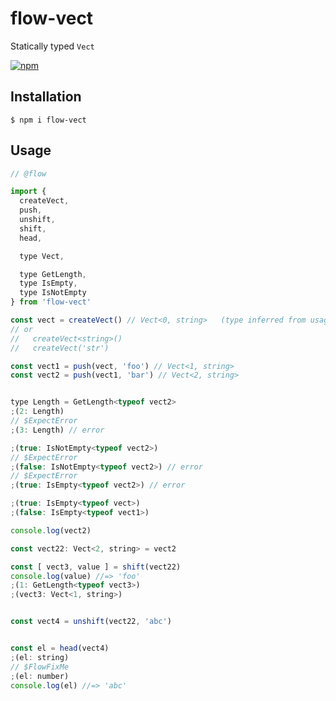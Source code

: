 # flow-vect

Statically typed `Vect`

[![npm](https://img.shields.io/npm/v/flow-vect.svg)](https://www.npmjs.com/package/flow-vect)

## Installation

```console
$ npm i flow-vect
```

## Usage

```js
// @flow

import {
  createVect,
  push,
  unshift,
  shift,
  head,

  type Vect,

  type GetLength,
  type IsEmpty,
  type IsNotEmpty
} from 'flow-vect'

const vect = createVect() // Vect<0, string>   (type inferred from usage)
// or
//   createVect<string>()
//   createVect('str')

const vect1 = push(vect, 'foo') // Vect<1, string>
const vect2 = push(vect1, 'bar') // Vect<2, string>


type Length = GetLength<typeof vect2>
;(2: Length)
// $ExpectError
;(3: Length) // error

;(true: IsNotEmpty<typeof vect2>)
// $ExpectError
;(false: IsNotEmpty<typeof vect2>) // error
// $ExpectError
;(true: IsEmpty<typeof vect2>) // error

;(true: IsEmpty<typeof vect>)
;(false: IsEmpty<typeof vect1>)

console.log(vect2)

const vect22: Vect<2, string> = vect2

const [ vect3, value ] = shift(vect22)
console.log(value) //=> 'foo'
;(1: GetLength<typeof vect3>)
;(vect3: Vect<1, string>)


const vect4 = unshift(vect22, 'abc')


const el = head(vect4)
;(el: string)
// $FlowFixMe
;(el: number)
console.log(el) //=> 'abc'
```
